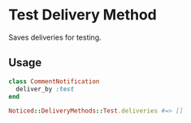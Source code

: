 # Test Delivery Method

Saves deliveries for testing.

## Usage

```ruby
class CommentNotification
  deliver_by :test
end
```

```ruby
Noticed::DeliveryMethods::Test.deliveries #=> []
```
